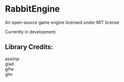 # RabbitEngine
An open-source game engine licensed under MIT license

Currently in development.

## Library Credits:

assimp  
glad   
glfw  
glm  


